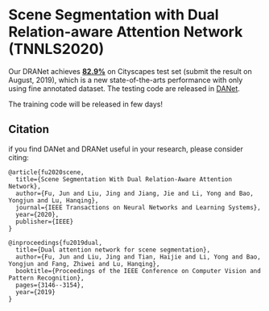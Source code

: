 # Scene Segmentation with Dual Relation-aware Attention Network (TNNLS2020)

Our  DRANet achieves [**82.9%**](https://www.cityscapes-dataset.com/method-details/?submissionID=4792) on Cityscapes test set (submit the result on August, 2019), which is a new state-of-the-arts performance with only using fine annotated dataset. 
The testing code are released in [DANet](https://github.com/junfu1115/DANet).

The training code will be released in few days!

## Citation

if you find DANet and DRANet useful in your research, please consider citing:

```
@article{fu2020scene,
  title={Scene Segmentation With Dual Relation-Aware Attention Network},
  author={Fu, Jun and Liu, Jing and Jiang, Jie and Li, Yong and Bao, Yongjun and Lu, Hanqing},
  journal={IEEE Transactions on Neural Networks and Learning Systems},
  year={2020},
  publisher={IEEE}
}
```

```
@inproceedings{fu2019dual,
  title={Dual attention network for scene segmentation},
  author={Fu, Jun and Liu, Jing and Tian, Haijie and Li, Yong and Bao, Yongjun and Fang, Zhiwei and Lu, Hanqing},
  booktitle={Proceedings of the IEEE Conference on Computer Vision and Pattern Recognition},
  pages={3146--3154},
  year={2019}
}
```
